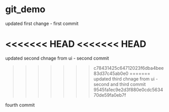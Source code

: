 # git_demo

updated first change - first commit

<<<<<<< HEAD
<<<<<<< HEAD
=======
updated second chnage from ui - second commit
>>>>>>> c78431425c64712023f6dba4bee83d37c45ab0e0
=======
updated third chnage from ui - second and third commit
>>>>>>> 9545fa1ec9e2d3f880e0cdc563470de59fa0eb7f

fourth commit
